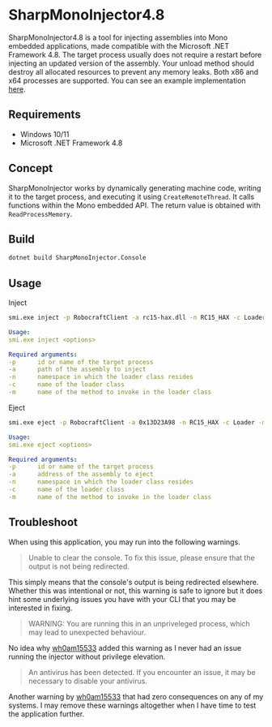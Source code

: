 # SharpMonoInjector4.8

SharpMonoInjector4.8 is a tool for injecting assemblies into Mono embedded applications, made compatible with the Microsoft .NET Framework 4.8. The target process usually does not require a restart before injecting an updated version of the assembly. Your unload method should destroy all allocated resources to prevent any memory leaks. Both x86 and x64 processes are supported. You can see an example implementation [here](https://github.com/winstxnhdw/rc15-hax/tree/master/rc15-hax/Scripts).

## Requirements

- Windows 10/11
- Microsoft .NET Framework 4.8

## Concept

SharpMonoInjector works by dynamically generating machine code, writing it to the target process, and executing it using `CreateRemoteThread`. It calls functions within the Mono embedded API. The return value is obtained with `ReadProcessMemory`.

## Build

```bash
dotnet build SharpMonoInjector.Console
```

## Usage

Inject

```bash
smi.exe inject -p RobocraftClient -a rc15-hax.dll -n RC15_HAX -c Loader -m Load
```

```yaml
Usage:
smi.exe inject <options>

Required arguments:
-p      id or name of the target process
-a      path of the assembly to inject
-n      namespace in which the loader class resides
-c      name of the loader class
-m      name of the method to invoke in the loader class
```

Eject

```bash
smi.exe eject -p RobocraftClient -a 0x13D23A98 -n RC15_HAX -c Loader -m Unload
```

```yaml
Usage:
smi.exe eject <options>

Required arguments:
-p      id or name of the target process
-a      address of the assembly to eject
-n      namespace in which the loader class resides
-c      name of the loader class
-m      name of the method to invoke in the loader class
```

## Troubleshoot

When using this application, you may run into the following warnings.

> Unable to clear the console. To fix this issue, please ensure that the output is not being redirected.

This simply means that the console's output is being redirected elsewhere. Whether this was intentional or not, this warning is safe to ignore but it does hint some underlying issues you have with your CLI that you may be interested in fixing.

> WARNING: You are running this in an unpriveleged process, which may lead to unexpected behaviour.

No idea why [wh0am15533](https://github.com/wh0am15533) added this warning as I never had an issue running the injector without privilege elevation.

> An antivirus has been detected. If you encounter an issue, it may be necessary to disable your antivirus.

Another warning by [wh0am15533](https://github.com/wh0am15533) that had zero consequences on any of my systems. I may remove these warnings altogether when I have time to test the application further.

